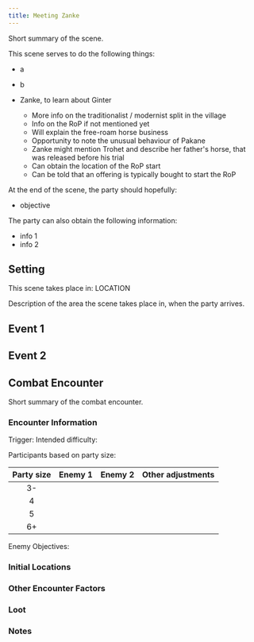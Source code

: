 ```yaml
---
title: Meeting Zanke
---
```


Short summary of the scene.

This scene serves to do the following things:

- a
- b

- Zanke, to learn about Ginter
  - More info on the traditionalist / modernist split in the village
  - Info on the RoP if not mentioned yet
  - Will explain the free-roam horse business
  - Opportunity to note the unusual behaviour of Pakane
  - Zanke might mention Trohet and describe her father's horse, that was released before his trial
  - Can obtain the location of the RoP start
  - Can be told that an offering is typically bought to start the RoP

At the end of the scene, the party should hopefully:

- objective

The party can also obtain the following information:

- info 1
- info 2

## Setting

This scene takes place in: LOCATION

Description of the area the scene takes place in, when the party arrives.

## Event 1

## Event 2

## Combat Encounter

Short summary of the combat encounter.

### Encounter Information

Trigger:
Intended difficulty:

Participants based on party size:

| Party size | Enemy 1 | Enemy 2 | Other adjustments |
|:-:|:-:|:-:|-|
| 3- |  |  |  |
| 4  |  |  |  |
| 5  |  |  |  |
| 6+ |  |  |  |

Enemy Objectives:

### Initial Locations

### Other Encounter Factors

### Loot

### Notes
